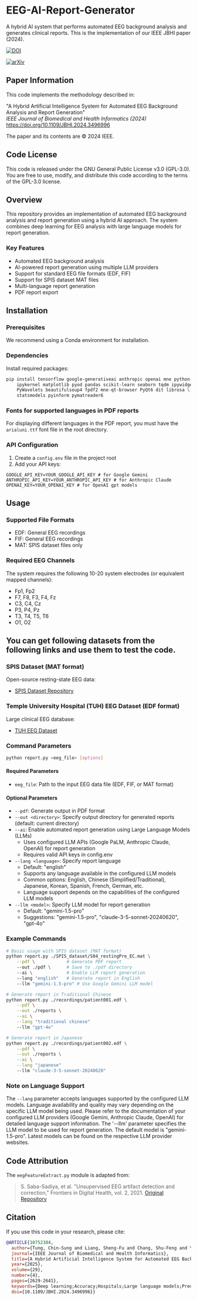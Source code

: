 # EEG-AI-Report-Generator

A hybrid AI system that performs automated EEG background analysis and generates clinical reports. This is the implementation of our IEEE JBHI paper (2024).

[![DOI](https://img.shields.io/badge/DOI-10.1109%2FJBHI.2024.3496996-blue)](https://doi.org/10.1109/JBHI.2024.3496996)

[![arXiv](https://img.shields.io/badge/arXiv-2411.09874-b31b1b.svg)](https://arxiv.org/abs/2411.09874)

## Paper Information

This code implements the methodology described in:

"A Hybrid Artificial Intelligence System for Automated EEG Background Analysis and Report Generation"  
*IEEE Journal of Biomedical and Health Informatics (2024)*  
https://doi.org/10.1109/JBHI.2024.3496996

The paper and its contents are © 2024 IEEE. 
<!-- Personal use of this material is permitted. Permission from IEEE must be obtained for all other uses, in any current or future media, including reprinting/republishing this material for advertising or promotional purposes, creating new collective works, for resale or redistribution to servers or lists, or reuse of any copyrighted component of this work in other works. -->

## Code License

This code is released under the GNU General Public License v3.0 (GPL-3.0). You are free to use, modify, and distribute this code according to the terms of the GPL-3.0 license.

## Overview

This repository provides an implementation of automated EEG background analysis and report generation using a hybrid AI approach. The system combines deep learning for EEG analysis with large language models for report generation.

### Key Features

- Automated EEG background analysis
- AI-powered report generation using multiple LLM providers
- Support for standard EEG file formats (EDF, FIF)
- Support for SPIS dataset MAT files
- Multi-language report generation
- PDF report export

## Installation

### Prerequisites

We recommend using a Conda environment for installation.

### Dependencies

Install required packages:

```bash
pip install tensorflow google-generativeai anthropic openai mne python-dotenv \
    ipykernel matplotlib pyod pandas scikit-learn seaborn tqdm ipywidgets \
    PyWavelets beautifulsoup4 fpdf2 mne-qt-browser PyQt6 dit librosa \
    statsmodels pyinform pymatreader6

```
### Fonts for supported languages in PDF reports

For displaying different languages in the PDF report, you must have the `arialuni.ttf` font file in the root directory.

### API Configuration

1. Create a `config.env` file in the project root
2. Add your API keys:
```
GOOGLE_API_KEY=YOUR_GOOGLE_API_KEY # for Google Gemini
ANTHROPIC_API_KEY=YOUR_ANTHROPIC_API_KEY # for Anthropic Claude
OPENAI_KEY=YOUR_OPENAI_KEY # for OpenAI gpt models
```

## Usage

### Supported File Formats
- EDF: General EEG recordings
- FIF: General EEG recordings
- MAT: SPIS dataset files only


### Required EEG Channels

The system requires the following 10-20 system electrodes (or equivalent mapped channels):
- Fp1, Fp2
- F7, F8, F3, F4, Fz
- C3, C4, Cz
- P3, P4, Pz
- T3, T4, T5, T6
- O1, O2

## You can get following datasets from the following links and use them to test the code.

### SPIS Dataset (MAT format)
Open-source resting-state EEG data:
- [SPIS Dataset Repository](https://github.com/mastaneht/SPIS-Resting-State-Dataset/tree/master/Pre-SART%20EEG)

### Temple University Hospital (TUH) EEG Dataset (EDF format)
Large clinical EEG database:
- [TUH EEG Dataset](https://isip.piconepress.com/projects/tuh_eeg/)

### Command Parameters

```bash
python report.py <eeg_file> [options]
```

#### Required Parameters
- `eeg_file`: Path to the input EEG data file (EDF, FIF, or MAT format)

#### Optional Parameters
- `--pdf`: Generate output in PDF format
- `--out <directory>`: Specify output directory for generated reports (default: current directory)
- `--ai`: Enable automated report generation using Large Language Models (LLMs)
  - Uses configured LLM APIs (Google PaLM, Anthropic Claude, OpenAI) for report generation
  - Requires valid API keys in config.env
- `--lang <language>`: Specify report language
  - Default: "english"
  - Supports any language available in the configured LLM models
  - Common options: English, Chinese (Simplified/Traditional), Japanese, Korean, Spanish, French, German, etc.
  - Language support depends on the capabilities of the configured LLM models
- `--llm <model>`: Specify LLM model for report generation
  - Default: "gemini-1.5-pro" 
  - Suggestions: "gemini-1.5-pro", "claude-3-5-sonnet-20240620", "gpt-4o"

### Example Commands

```bash
# Basic usage with SPIS dataset (MAT format)
python report.py ./SPIS_dataset/S04_restingPre_EC.mat \
    --pdf \            # Generate PDF report
    --out ./pdf \      # Save to ./pdf directory
    --ai \             # Enable LLM report generation
    --lang "english"   # Generate report in English
    --llm "gemini-1.5-pro" # Use Google Gemini LLM model

# Generate report in Traditional Chinese
python report.py ./recordings/patient001.edf \
    --pdf \
    --out ./reports \
    --ai \
    --lang "traditional chinese"
    --llm "gpt-4o"

# Generate report in Japanese
python report.py ./recordings/patient002.edf \
    --pdf \
    --out ./reports \
    --ai \
    --lang "japanese"
    --llm "claude-3-5-sonnet-20240620"
```

### Note on Language Support

The `--lang` parameter accepts languages supported by the configured LLM models. Language availability and quality may vary depending on the specific LLM model being used. Please refer to the documentation of your configured LLM providers (Google Gemini, Anthropic Claude, OpenAI) for detailed language support information.
The '--llm' parameter specifies the LLM model to be used for report generation. The default model is "gemini-1.5-pro". Latest models can be found on the respective LLM provider websites.


## Code Attribution

The `eegFeatureExtract.py` module is adapted from:
> S. Saba-Sadiya, et al. "Unsupervised EEG artifact detection and correction," Frontiers in Digital Health, vol. 2, 2021. 
> [Original Repository](https://github.com/sari-saba-sadiya/EEGExtract)

## Citation

If you use this code in your research, please cite:

```bibtex
@ARTICLE{10752384,
  author={Tung, Chin-Sung and Liang, Sheng-Fu and Chang, Shu-Feng and Young, Chung-Ping},
  journal={IEEE Journal of Biomedical and Health Informatics}, 
  title={A Hybrid Artificial Intelligence System for Automated EEG Background Analysis and Report Generation}, 
  year={2025},
  volume={29},
  number={4},
  pages={2629-2641},
  keywords={Deep learning;Accuracy;Hospitals;Large language models;Predictive models;Brain modeling;Electroencephalography;Hybrid power systems;Signal analysis;Root mean square;Artificial intelligence;deep learning;electroencephalography (EEG);large language models;report generation},
  doi={10.1109/JBHI.2024.3496996}}
```
